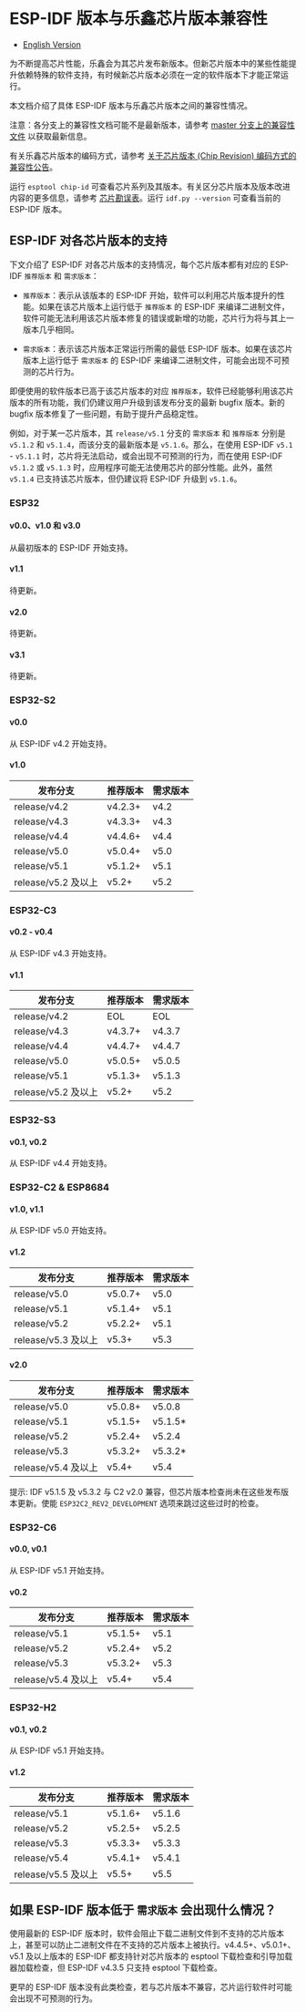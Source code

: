 # ESP-IDF 版本与乐鑫芯片版本兼容性

* [English Version](./COMPATIBILITY.md)

为不断提高芯片性能，乐鑫会为其芯片发布新版本。但新芯片版本中的某些性能提升依赖特殊的软件支持，有时候新芯片版本必须在一定的软件版本下才能正常运行。

本文档介绍了具体 ESP-IDF 版本与乐鑫芯片版本之间的兼容性情况。

注意：各分支上的兼容性文档可能不是最新版本，请参考 [master 分支上的兼容性文件](https://github.com/espressif/esp-idf/blob/master/COMPATIBILITY_CN.md) 以获取最新信息。

有关乐鑫芯片版本的编码方式，请参考 [关于芯片版本 (Chip Revision) 编码方式的兼容性公告](https://www.espressif.com/sites/default/files/advisory_downloads/AR2022-005%20%E5%85%B3%E4%BA%8E%E8%8A%AF%E7%89%87%E7%89%88%E6%9C%AC%E7%BC%96%E7%A0%81%E6%96%B9%E5%BC%8F%20%28Chip%20Revision%29%20%E7%9A%84%E5%85%BC%E5%AE%B9%E6%80%A7%E5%85%AC%E5%91%8A.pdf)。

运行 `esptool chip-id` 可查看芯片系列及其版本。有关区分芯片版本及版本改进内容的更多信息，请参考 [芯片勘误表](https://www.espressif.com.cn/zh-hans/support/documents/technical-documents?keys=%E5%8B%98%E8%AF%AF%E8%A1%A8)。运行 `idf.py --version` 可查看当前的 ESP-IDF 版本。

## ESP-IDF 对各芯片版本的支持

下文介绍了 ESP-IDF 对各芯片版本的支持情况，每个芯片版本都有对应的 ESP-IDF `推荐版本` 和 `需求版本`：

- `推荐版本`：表示从该版本的 ESP-IDF 开始，软件可以利用芯片版本提升的性能。如果在该芯片版本上运行低于 `推荐版本` 的 ESP-IDF 来编译二进制文件，软件可能无法利用该芯片版本修复的错误或新增的功能，芯片行为将与其上一版本几乎相同。

- `需求版本`：表示该芯片版本正常运行所需的最低 ESP-IDF 版本。如果在该芯片版本上运行低于 `需求版本` 的 ESP-IDF 来编译二进制文件，可能会出现不可预测的芯片行为。

即便使用的软件版本已高于该芯片版本的对应 `推荐版本`，软件已经能够利用该芯片版本的所有功能，我们仍建议用户升级到该发布分支的最新 bugfix 版本。新的 bugfix 版本修复了一些问题，有助于提升产品稳定性。

例如，对于某一芯片版本，其 `release/v5.1` 分支的 `需求版本` 和 `推荐版本` 分别是 `v5.1.2` 和 `v5.1.4`，而该分支的最新版本是 `v5.1.6`。那么，在使用 ESP-IDF `v5.1` - `v5.1.1` 时，芯片将无法启动，或会出现不可预测的行为，而在使用 ESP-IDF `v5.1.2` 或 `v5.1.3` 时，应用程序可能无法使用芯片的部分性能。此外，虽然 `v5.1.4` 已支持该芯片版本，但仍建议将 ESP-IDF 升级到 `v5.1.6`。

### ESP32

#### v0.0、v1.0 和 v3.0

从最初版本的 ESP-IDF 开始支持。

#### v1.1

待更新。

#### v2.0

待更新。

#### v3.1

待更新。

### ESP32-S2

#### v0.0

从 ESP-IDF v4.2 开始支持。

#### v1.0

| 发布分支                | 推荐版本     | 需求版本 |
|------------------------|-------------|----------|
| release/v4.2           | v4.2.3+     | v4.2     |
| release/v4.3           | v4.3.3+     | v4.3     |
| release/v4.4           | v4.4.6+     | v4.4     |
| release/v5.0           | v5.0.4+     | v5.0     |
| release/v5.1           | v5.1.2+     | v5.1     |
| release/v5.2 及以上     | v5.2+       | v5.2     |

### ESP32-C3

#### v0.2 - v0.4

从 ESP-IDF v4.3 开始支持。

#### v1.1

| 发布分支                | 推荐版本      | 需求版本  |
|------------------------|-------------|----------|
| release/v4.2           | EOL         | EOL      |
| release/v4.3           | v4.3.7+     | v4.3.7   |
| release/v4.4           | v4.4.7+     | v4.4.7   |
| release/v5.0           | v5.0.5+     | v5.0.5   |
| release/v5.1           | v5.1.3+     | v5.1.3   |
| release/v5.2 及以上     | v5.2+       | v5.2     |

### ESP32-S3

#### v0.1, v0.2

从 ESP-IDF v4.4 开始支持。

### ESP32-C2 & ESP8684

#### v1.0, v1.1

从 ESP-IDF v5.0 开始支持。

#### v1.2

| 发布分支                | 推荐版本      | 需求版本  |
|------------------------|-------------|----------|
| release/v5.0           | v5.0.7+     | v5.0     |
| release/v5.1           | v5.1.4+     | v5.1     |
| release/v5.2           | v5.2.2+     | v5.1     |
| release/v5.3 及以上     | v5.3+       | v5.3     |

#### v2.0

| 发布分支                | 推荐版本      | 需求版本  |
|------------------------|-------------|----------|
| release/v5.0           | v5.0.8+     | v5.0.8   |
| release/v5.1           | v5.1.5+     | v5.1.5*  |
| release/v5.2           | v5.2.4+     | v5.2.4   |
| release/v5.3           | v5.3.2+     | v5.3.2*  |
| release/v5.4 及以上     | v5.4+       | v5.4     |

提示: IDF v5.1.5 及 v5.3.2 与 C2 v2.0 兼容，但芯片版本检查尚未在这些发布版本更新。使能 `ESP32C2_REV2_DEVELOPMENT` 选项来跳过这些过时的检查。

### ESP32-C6

#### v0.0, v0.1

从 ESP-IDF v5.1 开始支持。

#### v0.2

| 发布分支                | 推荐版本      | 需求版本  |
|------------------------|-------------|----------|
| release/v5.1           | v5.1.5+     | v5.1     |
| release/v5.2           | v5.2.4+     | v5.2     |
| release/v5.3           | v5.3.2+     | v5.3     |
| release/v5.4 及以上     | v5.4+       | v5.4     |

### ESP32-H2

#### v0.1, v0.2

从 ESP-IDF v5.1 开始支持。

#### v1.2

| 发布分支                | 推荐版本      | 需求版本  |
|------------------------|-------------|----------|
| release/v5.1           | v5.1.6+     | v5.1.6   |
| release/v5.2           | v5.2.5+     | v5.2.5   |
| release/v5.3           | v5.3.3+     | v5.3.3   |
| release/v5.4           | v5.4.1+     | v5.4.1   |
| release/v5.5 及以上     | v5.5+       | v5.5     |


## 如果 ESP-IDF 版本低于 `需求版本` 会出现什么情况？

使用最新的 ESP-IDF 版本时，软件会阻止下载二进制文件到不支持的芯片版本上，甚至可以防止二进制文件在不支持的芯片版本上被执行。v4.4.5+、v5.0.1+、v5.1 及以上版本的 ESP-IDF 都支持针对芯片版本的 esptool 下载检查和引导加载器加载检查，但 ESP-IDF v4.3.5 只支持 esptool 下载检查。

更早的 ESP-IDF 版本没有此类检查，若与芯片版本不兼容，芯片运行软件时可能会出现不可预测的行为。

